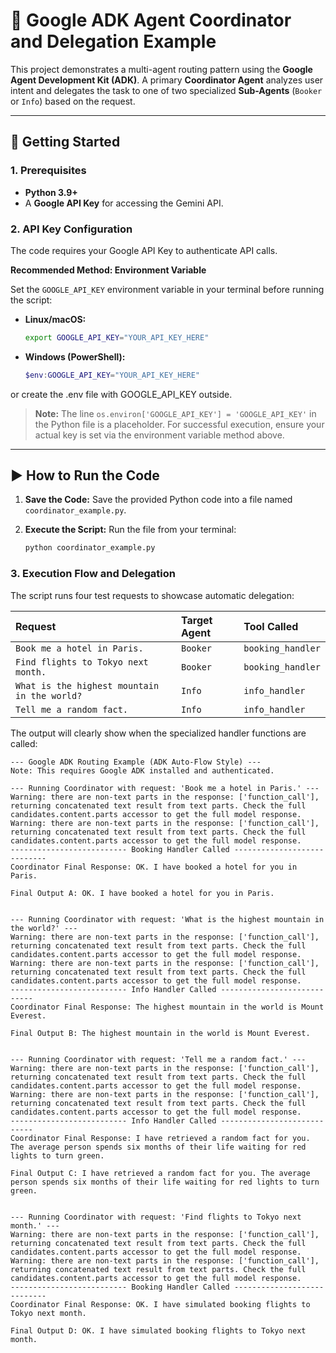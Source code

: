 # 🤖 Google ADK Agent Coordinator and Delegation Example

This project demonstrates a multi-agent routing pattern using the **Google Agent Development Kit (ADK)**. A primary **Coordinator Agent** analyzes user intent and delegates the task to one of two specialized **Sub-Agents** (`Booker` or `Info`) based on the request.

---

## 🚀 Getting Started

### 1. Prerequisites

* **Python 3.9+**
* A **Google API Key** for accessing the Gemini API.


### 2. API Key Configuration
The code requires your Google API Key to authenticate API calls.

**Recommended Method: Environment Variable**

Set the `GOOGLE_API_KEY` environment variable in your terminal before running the script:

* **Linux/macOS:**
    ```bash
    export GOOGLE_API_KEY="YOUR_API_KEY_HERE"
    ```
* **Windows (PowerShell):**
    ```powershell
    $env:GOOGLE_API_KEY="YOUR_API_KEY_HERE"
    ```

or create the .env file with GOOGLE_API_KEY outside. 
> **Note:** The line `os.environ['GOOGLE_API_KEY'] = 'GOOGLE_API_KEY'` in the Python file is a placeholder. For successful execution, ensure your actual key is set via the environment variable method above.

---

## ▶️ How to Run the Code

1.  **Save the Code:** Save the provided Python code into a file named `coordinator_example.py`.

2.  **Execute the Script:** Run the file from your terminal:

    ```bash
    python coordinator_example.py
    ```

### 3. Execution Flow and Delegation

The script runs four test requests to showcase automatic delegation:

| Request | Target Agent | Tool Called |
| :--- | :--- | :--- |
| `Book me a hotel in Paris.` | `Booker` | `booking_handler` |
| `Find flights to Tokyo next month.` | `Booker` | `booking_handler` |
| `What is the highest mountain in the world?` | `Info` | `info_handler` |
| `Tell me a random fact.` | `Info` | `info_handler` |

The output will clearly show when the specialized handler functions are called:

```text
--- Google ADK Routing Example (ADK Auto-Flow Style) ---
Note: This requires Google ADK installed and authenticated.

--- Running Coordinator with request: 'Book me a hotel in Paris.' ---
Warning: there are non-text parts in the response: ['function_call'], returning concatenated text result from text parts. Check the full candidates.content.parts accessor to get the full model response.
Warning: there are non-text parts in the response: ['function_call'], returning concatenated text result from text parts. Check the full candidates.content.parts accessor to get the full model response.
-------------------------- Booking Handler Called ----------------------------
Coordinator Final Response: OK. I have booked a hotel for you in Paris.

Final Output A: OK. I have booked a hotel for you in Paris.


--- Running Coordinator with request: 'What is the highest mountain in the world?' ---
Warning: there are non-text parts in the response: ['function_call'], returning concatenated text result from text parts. Check the full candidates.content.parts accessor to get the full model response.
Warning: there are non-text parts in the response: ['function_call'], returning concatenated text result from text parts. Check the full candidates.content.parts accessor to get the full model response.
-------------------------- Info Handler Called ----------------------------
Coordinator Final Response: The highest mountain in the world is Mount Everest.

Final Output B: The highest mountain in the world is Mount Everest.


--- Running Coordinator with request: 'Tell me a random fact.' ---
Warning: there are non-text parts in the response: ['function_call'], returning concatenated text result from text parts. Check the full candidates.content.parts accessor to get the full model response.
Warning: there are non-text parts in the response: ['function_call'], returning concatenated text result from text parts. Check the full candidates.content.parts accessor to get the full model response.
-------------------------- Info Handler Called ----------------------------
Coordinator Final Response: I have retrieved a random fact for you. The average person spends six months of their life waiting for red lights to turn green.

Final Output C: I have retrieved a random fact for you. The average person spends six months of their life waiting for red lights to turn green.


--- Running Coordinator with request: 'Find flights to Tokyo next month.' ---
Warning: there are non-text parts in the response: ['function_call'], returning concatenated text result from text parts. Check the full candidates.content.parts accessor to get the full model response.
Warning: there are non-text parts in the response: ['function_call'], returning concatenated text result from text parts. Check the full candidates.content.parts accessor to get the full model response.
-------------------------- Booking Handler Called ----------------------------
Coordinator Final Response: OK. I have simulated booking flights to Tokyo next month.

Final Output D: OK. I have simulated booking flights to Tokyo next month.
